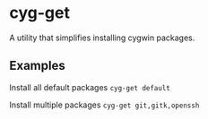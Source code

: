 cyg-get
=======

A utility that simplifies installing cygwin packages.

Examples
--------

Install all default packages
`cyg-get default`

Install multiple packages
`cyg-get git,gitk,openssh`